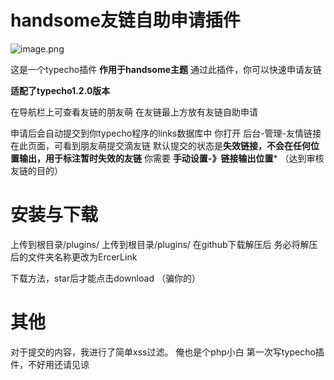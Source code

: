 # handsome友链自助申请插件

![image.png](https://blog.ccdalao.cn/usr/uploads/2021/07/2033163323.png)

这是一个typecho插件
**作用于handsome主题**
通过此插件，你可以快速申请友链

**适配了typecho1.2.0版本**

在导航栏上可查看友链的朋友萌
在友链最上方放有友链自助申请

申请后会自动提交到你typecho程序的links数据库中
你打开 后台-管理-友情链接
在此页面，可看到朋友萌提交滴友链
默认提交的状态是**失效链接，不会在任何位置输出，用于标注暂时失效的友链**
你需要 **手动设置-》链接输出位置***
（达到审核友链的目的）

# 安装与下载

上传到根目录/plugins/
上传到根目录/plugins/
在github下载解压后
务必将解压后的文件夹名称更改为ErcerLink

下载方法，star后才能点击download （骗你的）

# 其他

对于提交的内容，我进行了简单xss过滤。
俺也是个php小白
第一次写typecho插件，不好用还请见谅
